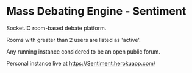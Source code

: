 # Mass Debating Engine - Sentiment

Socket.IO room-based debate platform.

Rooms with greater than 2 users are listed as 'active'.

Any running instance considered to be an open public forum.

Personal instance live at <https://Sentiment.herokuapp.com/>
